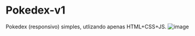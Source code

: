 # Pokedex-v1
Pokedex (responsivo) simples, utlizando apenas HTML+CSS+JS.
![image](https://user-images.githubusercontent.com/31968475/158081567-b860d6b4-857c-429a-9afb-2b94ab9f6c35.png)
